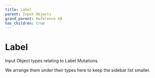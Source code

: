 ```yaml
---
title: Label
parent: Input Objects
grand_parent: Reference KB
has_children: true
---
```


# Label

Input Object types relating to Label Mutations.

We arrange them under their types here to keep the sidebar list smaller.

